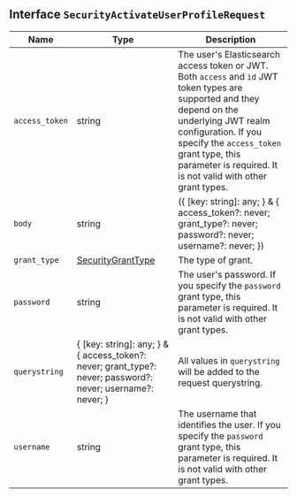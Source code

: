 ## Interface `SecurityActivateUserProfileRequest`

| Name | Type | Description |
| - | - | - |
| `access_token` | string | The user's Elasticsearch access token or JWT. Both `access` and `id` JWT token types are supported and they depend on the underlying JWT realm configuration. If you specify the `access_token` grant type, this parameter is required. It is not valid with other grant types. |
| `body` | string | ({ [key: string]: any; } & { access_token?: never; grant_type?: never; password?: never; username?: never; }) | All values in `body` will be added to the request body. |
| `grant_type` | [SecurityGrantType](./SecurityGrantType.md) | The type of grant. |
| `password` | string | The user's password. If you specify the `password` grant type, this parameter is required. It is not valid with other grant types. |
| `querystring` | { [key: string]: any; } & { access_token?: never; grant_type?: never; password?: never; username?: never; } | All values in `querystring` will be added to the request querystring. |
| `username` | string | The username that identifies the user. If you specify the `password` grant type, this parameter is required. It is not valid with other grant types. |
